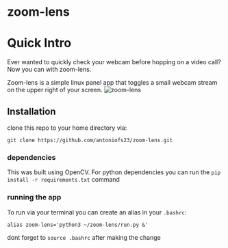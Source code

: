 # zoom-lens

# Quick Intro
Ever wanted to quickly check your webcam before hopping on a video call? Now you can with zoom-lens. 

Zoom-lens is a simple linux panel app that toggles a small webcam stream on the upper right of your screen.
![zoom-lens](https://github.com/antoniofs23/zoom-lens/assets/39067846/4b023736-67f5-4da5-b709-163494d77b6c)

## Installation
clone this repo to your home directory via:

`git clone https://github.com/antoniofs23/zoom-lens.git`

### dependencies
This was built using OpenCV.
For python dependencies you can run the `pip install -r requirements.txt` command 

### running the app

To run via your terminal you can create an alias in your `.bashrc`:

`alias zoom-lens='python3 ~/zoom-lens/run.py &'`

dont forget to `source .bashrc` after making the change
